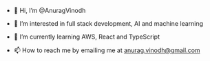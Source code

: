 - 👋 Hi, I’m @AnuragVinodh

- 👀 I’m interested in full stack development, AI and machine learning
- 🌱 I’m currently learning AWS, React and TypeScript
- 📫 How to reach me by emailing me at anurag.vinodh@gmail.com

<!---
AnuragVinodh/AnuragVinodh is a ✨ special ✨ repository because its `README.md` (this file) appears on your GitHub profile.
You can click the Preview link to take a look at your changes.
--->
